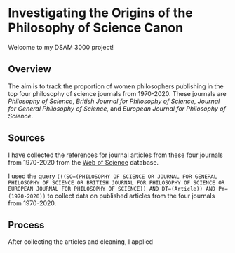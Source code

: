 # Investigating the Origins of the Philosophy of Science Canon
Welcome to my DSAM 3000 project!

## Overview
The aim is to track the proportion of women philosophers publishing in the top four philosophy of science journals from 1970-2020. 
These journals are *Philosophy of Science*, *British Journal for Philosophy of Science*, *Journal for General Philosophy of Science*, and *European Journal for Philosophy of Science*.

## Sources
I have collected the references for journal articles from these four journals from 1970-2020 from the [Web of Science](https://www.webofscience.com/wos/author/author-search) database.

I used the query `(((SO=(PHILOSOPHY OF SCIENCE OR JOURNAL FOR GENERAL PHILOSOPHY OF SCIENCE OR BRITISH JOURNAL FOR PHILOSOPHY OF SCIENCE OR EUROPEAN JOURNAL FOR PHILOSOPHY OF SCIENCE)) AND DT=(Article)) AND PY=(1970-2020))` to collect data on published articles from the four journals from 1970-2020.

## Process
After collecting the articles and cleaning, I applied
